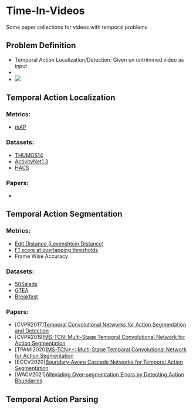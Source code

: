 # Time-In-Videos
Some paper collections for videos with temporal problems

## Problem Definition

- Temporal Action Localization/Detection: Given un untrimmed video as input 
- 
- ![](http://latex.codecogs.com/gif.latex?\\\{v_{i}\}_{i=1}^{T}) 



## Temporal Action Localization

### Metrics: 
- [mAP]()

### Datasets:
- [THUMOS14]()
- [ActivityNet1.3]()
- [HACS]()

### Papers:
- 

## Temporal Action Segmentation

### Metrics: 
- [Edit Distance (Levenshtein Distance)](https://en.wikipedia.org/wiki/Levenshtein_distance)
- [F1 score at overlapping thresholds](https://arxiv.org/pdf/1611.05267.pdf)
- Frame Wise Accuracy

### Datasets:
- [50Salads]()
- [GTEA]()
- [Breakfast]()

### Papers:
- [CVPR2017][Temporal Convolutional Networks for Action Segmentation and Detection](https://arxiv.org/pdf/1611.05267.pdf)
- [CVPR2019][MS-TCN: Multi-Stage Temporal Convolutional Network for Action Segmentation](https://arxiv.org/pdf/1903.01945.pdf)
- [TPAMI2020][MS-TCN++: Multi-Stage Temporal Convolutional Network for Action Segmentation](https://arxiv.org/pdf/2006.09220.pdf)
- [ECCV2020][Boundary-Aware Cascade Networks for Temporal Action Segmentation](https://www.ecva.net/papers/eccv_2020/papers_ECCV/papers/123700035.pdf)
- [WACV2021][Alleviating Over-segmentation Errors by Detecting Action Boundaries](https://arxiv.org/pdf/2007.06866.pdf)


## Temporal Action Parsing
